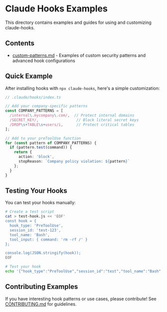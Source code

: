 # Claude Hooks Examples

This directory contains examples and guides for using and customizing claude-hooks.

## Contents

- [custom-patterns.md](./custom-patterns.md) - Examples of custom security patterns and advanced hook configurations

## Quick Example

After installing hooks with `npx claude-hooks`, here's a simple customization:

```typescript
// .claude/hooks/index.ts

// Add your company-specific patterns
const COMPANY_PATTERNS = [
  /internal\.mycompany\.com/,  // Protect internal domains
  /SECRET_KEY/,                 // Block literal secret keys
  /DROP\s+TABLE\s+users/i,      // Protect critical tables
];

// Add to your preToolUse function
for (const pattern of COMPANY_PATTERNS) {
  if (pattern.test(command)) {
    return {
      action: 'block',
      stopReason: `Company policy violation: ${pattern}`
    };
  }
}
```

## Testing Your Hooks

You can test your hooks manually:

```bash
# Create a test script
cat > test-hook.js << 'EOF'
const hook = {
  hook_type: 'PreToolUse',
  session_id: 'test-123',
  tool_name: 'Bash',
  tool_input: { command: 'rm -rf /' }
};

console.log(JSON.stringify(hook));
EOF

# Test your hook
echo '{"hook_type":"PreToolUse","session_id":"test","tool_name":"Bash","tool_input":{"command":"rm -rf /"}}' | bun .claude/hooks/index.ts
```

## Contributing Examples

If you have interesting hook patterns or use cases, please contribute! See [CONTRIBUTING.md](../CONTRIBUTING.md) for guidelines.